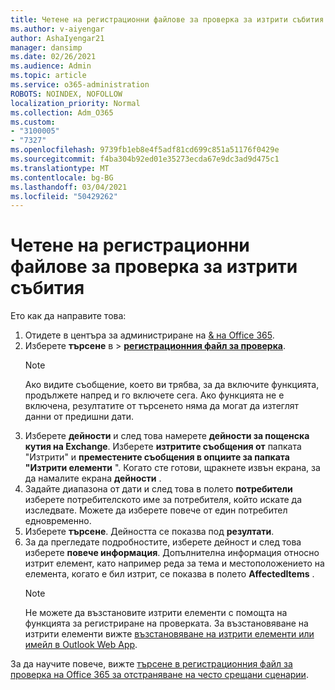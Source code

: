 ```yaml
---
title: Четене на регистрационни файлове за проверка за изтрити събития
ms.author: v-aiyengar
author: AshaIyengar21
manager: dansimp
ms.date: 02/26/2021
ms.audience: Admin
ms.topic: article
ms.service: o365-administration
ROBOTS: NOINDEX, NOFOLLOW
localization_priority: Normal
ms.collection: Adm_O365
ms.custom:
- "3100005"
- "7327"
ms.openlocfilehash: 9739fb1eb8e4f5adf81cd699c851a51176f0429e
ms.sourcegitcommit: f4ba304b92ed01e35273ecda67e9dc3ad9d475c1
ms.translationtype: MT
ms.contentlocale: bg-BG
ms.lasthandoff: 03/04/2021
ms.locfileid: "50429262"
---
```

# <a name="read-the-audit-logs-for-deleted-events"></a>Четене на регистрационни файлове за проверка за изтрити събития

Ето как да направите това:

1. Отидете в центъра за администриране на [& на Office 365](https://go.microsoft.com/fwlink/p/?linkid=2077143).
1. Изберете **търсене** в  >  [**регистрационния файл за проверка**](https://go.microsoft.com/fwlink/?linkid=2103759).
    > [!NOTE]
    > Ако видите съобщение, което ви трябва, за да включите функцията, продължете напред и го включете сега. Ако функцията не е включена, резултатите от търсенето няма да могат да изтеглят данни от предишни дати.
1. Изберете **дейности** и след това намерете **дейности за пощенска кутия на Exchange**. Изберете **изтритите съобщения от** папката "Изтрити" и **преместените съобщения в опциите за папката "Изтрити елементи** ". Когато сте готови, щракнете извън екрана, за да намалите екрана **дейности** .
1. Задайте диапазона от дати и след това в полето **потребители** изберете потребителското име за потребителя, който искате да изследвате. Можете да изберете повече от един потребител едновременно.
1. Изберете **търсене**. Дейността се показва под **резултати**.
1. За да прегледате подробностите, изберете дейност и след това изберете **повече информация**. Допълнителна информация относно изтрит елемент, като например реда за тема и местоположението на елемента, когато е бил изтрит, се показва в полето **AffectedItems** .
    > [!NOTE]
    > Не можете да възстановите изтрити елементи с помощта на функцията за регистриране на проверката. За възстановяване на изтрити елементи вижте [възстановяване на изтрити елементи или имейл в Outlook Web App](https://go.microsoft.com/fwlink/?linkid=2103759).

За да научите повече, вижте [търсене в регистрационния файл за проверка на Office 365 за отстраняване на често срещани сценарии](https://go.microsoft.com/fwlink/?linkid=2103944).
